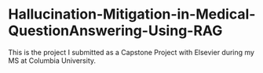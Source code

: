 # Hallucination-Mitigation-in-Medical-QuestionAnswering-Using-RAG
This is the project I submitted as a Capstone Project with Elsevier during my MS at Columbia University.
